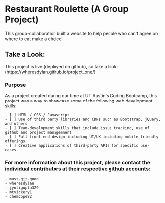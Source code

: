 # Restaurant Roulette (A Group Project)

This group-collaboration built a website to help people who can't agree on where to eat make a choice!

## Take a Look: 

This project is live (deployed on github), so take a look:
  (https://wheresdylan.github.io/project_one/)

### Purpose

As a project created during our time at UT Austin's Coding Bootcamp, this project was a way to showcase some of the following web development skills:
```
- [ ] HTML / CSS / Javascript
- [ ] Use of third party libraries and CDNs such as Bootstrap, jQuery, and others
- [ ] Team-development skills that include issue tracking, use of github and project managemnent
- [ ] Full front-end design including UI/UX including mobile-friendly offerings
- [ ] Creative applications of third-party APIs for specific use-cases.

```

### For more information about this project, please contact the individual contributors at their respective github accounts:

```
- must-git-good
- wheresdylan
- jyotigupta329
- mtvickery1
- chemcope82

```

